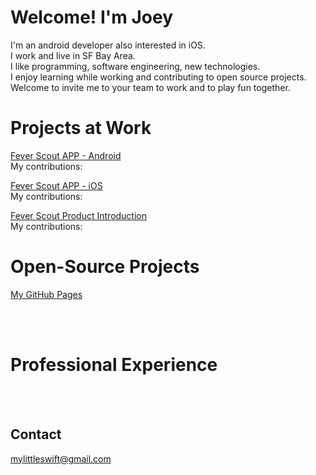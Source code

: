 # Welcome! I'm Joey

I'm an android developer also interested in iOS.<br />
I work and live in SF Bay Area. <br />
I like programming, software engineering, new technologies. <br />
I enjoy learning while working and contributing to open source projects. <br />
Welcome to invite me to your team to work and to play fun together. <br />


# Projects at Work
[Fever Scout APP - Android](https://play.google.com/store/apps/details?id=com.vivalnk.feverscout&hl=en) <br />
My contributions:       <br /> 

[Fever Scout APP - iOS](https://itunes.apple.com/us/app/fever-scout/id1095852565?mt=8) <br />
My contributions:       <br /> 

[Fever Scout Product Introduction](https://feverscout.com) <br /> 
My contributions:       <br /> 



# Open-Source Projects
[My GitHub Pages](https://github.com/Mylittleswift) <br />

<br /> 
<br /> 



# Professional Experience
<br /> 
<br /> 


## Contact
<mylittleswift@gmail.com>
